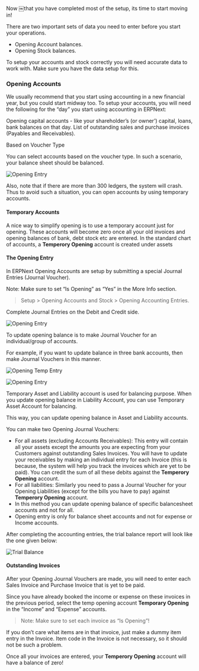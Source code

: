 Now ￼that you have completed most of the setup, its time to start moving in!

There are two important sets of data you need to enter before you start your
operations.

  * Opening Account balances.
  * Opening Stock balances.

To setup your accounts and stock correctly you will need accurate data to work
with. Make sure you have the data setup for this.

### Opening Accounts

We usually recommend that you start using accounting in a new financial year,
but you could start midway too. To setup your accounts, you will need the
following for the “day” you start using accounting in ERPNext:

Opening capital accounts - like your shareholder’s (or owner’) capital, loans,
bank balances on that day. List of outstanding sales and purchase invoices
(Payables and Receivables).

Based on Voucher Type

You can select accounts based on the voucher type. In such a scenario, your balance sheet should be balanced.

![Opening Entry](/assets/manual_erpnext_com/old_images/erpnext/opening-entry.png)

 Also, note that if there are more than 300 ledgers, the system will crash. Thus to avoid such a situation, you can open accounts by using temporary accounts.

#### Temporary Accounts

A nice way to simplify opening is to use a temporary account
just for opening. These accounts will become zero once all your old
invoices and opening balances of bank, debt stock etc are entered.
In the standard chart of accounts, a **Temperory Opening** account is created under
assets

#### The Opening Entry

In ERPNext Opening Accounts are setup by submitting a special Journal Entries
(Journal Voucher).

Note: Make sure to set “Is Opening” as “Yes” in the More Info section.

> Setup > Opening Accounts and Stock > Opening Accounting Entries.

Complete Journal Entries on the Debit and Credit side.

![Opening Entry](/assets/manual_erpnext_com/old_images/erpnext/opening-entry-1.png)

 To update opening balance is to make Journal Voucher for an individual/group of accounts.

For example, if you want to update balance in three bank accounts, then make Journal Vouchers in this manner.

![Opening Temp Entry](/assets/manual_erpnext_com/old_images/erpnext/image-temp-opening.png)


![Opening Entry](/assets/manual_erpnext_com/old_images/erpnext/opening-entry-2.png)

Temporary Asset and Liability account is used for balancing purpose. When you update opening balance in Liability Account, you can use Temporary Asset Account for balancing.

This way, you can update opening balance in Asset and Liability accounts.

You can make two Opening Journal Vouchers:

  * For all assets (excluding Accounts Receivables): This entry will contain all your assets except the amounts you are expecting from your Customers against outstanding Sales Invoices. You will have to update your receivables by making an individual entry for each Invoice (this is because, the system will help you track the invoices which are yet to be paid). You can credit the sum of all these debits against the **Temperory Opening** account.
  * For all liabilities: Similarly you need to pass a Journal Voucher for your Opening Liabilities (except for the bills you have to pay) against **Temperory Opening** account.
  * In this method you can update opening balance of specific balancesheet accounts and not for all.
  * Opening entry is only for balance sheet accounts and not for expense or Income accounts.

After completing the accounting entries, the trial balance report will look
like the one given below:


![Trial Balance](/assets/manual_erpnext_com/old_images/erpnext/trial-balance-1.png)

#### Outstanding Invoices

After your Opening Journal Vouchers are made, you will need to enter each
Sales Invoice and Purchase Invoice that is yet to be paid.

Since you have already booked the income or expense on these invoices in the
previous period, select the temp opening account **Temporary Opening** in the “Income” and
“Expense” accounts.

> Note: Make sure to set each invoice as “Is Opening”!

If you don’t care what items are in that invoice, just make a dummy item entry
in the Invoice. Item code in the Invoice is not necessary, so it should not be
such a problem.

Once all your invoices are entered, your **Temperory Opening** account will have a balance of zero!

